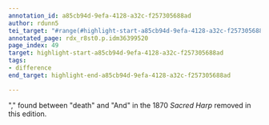 ```yaml
---
annotation_id: a85cb94d-9efa-4128-a32c-f257305688ad
author: rdunn5
tei_target: "#range(#highlight-start-a85cb94d-9efa-4128-a32c-f257305688ad, #highlight-end-a85cb94d-9efa-4128-a32c-f257305688ad)"
annotated_page: rdx_r8st0.p.idm36399520
page_index: 49
target: highlight-start-a85cb94d-9efa-4128-a32c-f257305688ad
tags:
- difference
end_target: highlight-end-a85cb94d-9efa-4128-a32c-f257305688ad

---
```

"," found between "death" and "And" in the 1870 *Sacred Harp* removed in this edition.